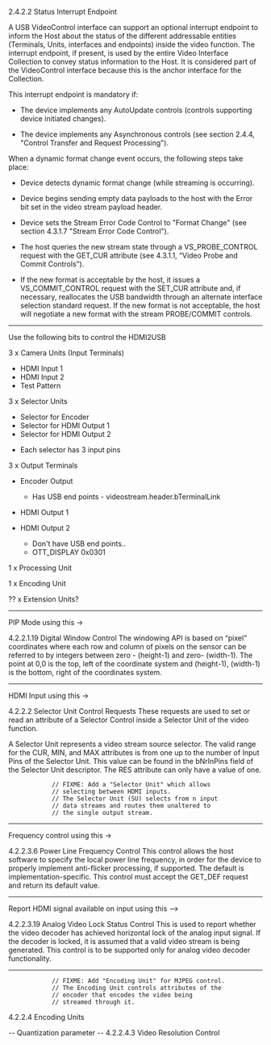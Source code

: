 
2.4.2.2 Status Interrupt Endpoint

A USB VideoControl interface can support an optional interrupt endpoint to
inform the Host about the status of the different addressable entities
(Terminals, Units, interfaces and endpoints) inside the video function. The
interrupt endpoint, if present, is used by the entire Video Interface
Collection to convey status information to the Host. It is considered part of
the VideoControl interface because this is the anchor interface for the
Collection.

This interrupt endpoint is mandatory if:
 * The device implements any AutoUpdate controls (controls supporting device
   initiated changes).

 * The device implements any Asynchronous controls (see section 2.4.4, "Control
   Transfer and Request Processing").

When a dynamic format change event occurs, the following steps take place:
 * Device detects dynamic format change (while streaming is occurring).

 * Device begins sending empty data payloads to the host with the Error bit set
   in the video stream payload header.

 * Device sets the Stream Error Code Control to "Format Change" (see section
   4.3.1.7 "Stream Error Code Control").

 * The host queries the new stream state through a VS_PROBE_CONTROL request
   with the GET_CUR attribute (see 4.3.1.1, “Video Probe and Commit Controls”).

 * If the new format is acceptable by the host, it issues a VS_COMMIT_CONTROL
   request with the SET_CUR attribute and, if necessary, reallocates the USB
   bandwidth through an alternate interface selection standard request. If the
   new format is not acceptable, the host will negotiate a new format with the
   stream PROBE/COMMIT controls.

------------------

Use the following bits to control the HDMI2USB

3 x Camera Units (Input Terminals)

 - HDMI Input 1
 - HDMI Input 2
 - Test Pattern

3 x Selector Units

 - Selector for Encoder
 - Selector for HDMI Output 1
 - Selector for HDMI Output 2

 * Each selector has 3 input pins


3 x Output Terminals

 - Encoder Output
   - Has USB end points - videostream.header.bTerminalLink

 - HDMI Output 1
 - HDMI Output 2
   - Don't have USB end points..
   - OTT_DISPLAY  0x0301

1 x Processing Unit

1 x Encoding Unit


?? x Extension Units?

----

PIP Mode using this ->

4.2.2.1.19 Digital Window Control
The windowing API is based on “pixel” coordinates where each row and column of pixels on the
sensor can be referred to by integers between zero - (height-1) and zero- (width-1). The point at
0,0 is the top, left of the coordinate system and (height-1), (width-1) is the bottom, right of the
coordinates system.

----

HDMI Input using this ->

4.2.2.2 Selector Unit Control Requests
These requests are used to set or read an attribute of a Selector Control inside a Selector Unit of
the video function.

A Selector Unit represents a video stream source selector. The valid range for the CUR, MIN,
and MAX attributes is from one up to the number of Input Pins of the Selector Unit. This value
can be found in the bNrInPins field of the Selector Unit descriptor. The RES attribute can only
have a value of one.


				// FIXME: Add a "Selector Unit" which allows
				// selecting between HDMI inputs.
				// The Selector Unit (SU) selects from n input
				// data streams and routes them unaltered to
				// the single output stream.

----

Frequency control using this ->

4.2.2.3.6 Power Line Frequency Control
This control allows the host software to specify the local power line frequency, in order for the
device to properly implement anti-flicker processing, if supported. The default is
implementation-specific. This control must accept the GET_DEF request and return its default
value.

----

Report HDMI signal available on input using this -->

4.2.2.3.19 Analog Video Lock Status Control
This is used to report whether the video decoder has achieved horizontal lock of the analog input
signal. If the decoder is locked, it is assumed that a valid video stream is being generated. This
control is to be supported only for analog video decoder functionality.

----

				// FIXME: Add "Encoding Unit" for MJPEG control.
				// The Encoding Unit controls attributes of the
				// encoder that encodes the video being
				// streamed through it.

4.2.2.4 Encoding Units

 -- Quantization parameter
 -- 4.2.2.4.3 Video Resolution Control

